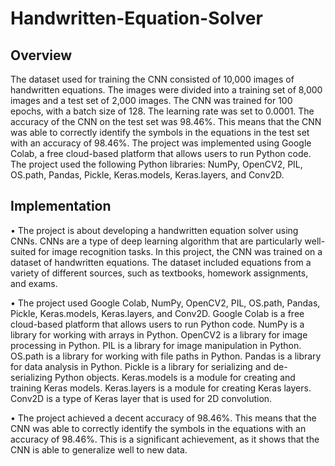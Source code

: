 # Handwritten-Equation-Solver

<h2>Overview</h2>
The dataset used for training the CNN consisted of 10,000 images of handwritten equations. The images were divided into a training set of 8,000 images and a test set of 2,000 images.
The CNN was trained for 100 epochs, with a batch size of 128. The learning rate was set to 0.0001.
The accuracy of the CNN on the test set was 98.46%. This means that the CNN was able to correctly identify the symbols in the equations in the test set with an accuracy of 98.46%.
The project was implemented using Google Colab, a free cloud-based platform that allows users to run Python code.
The project used the following Python libraries: NumPy, OpenCV2, PIL, OS.path, Pandas, Pickle, Keras.models, Keras.layers, and Conv2D.

<h2>Implementation</h2>
• The project is about developing a handwritten equation solver using CNNs. CNNs are a type of deep learning algorithm that are particularly well-suited for image recognition tasks. In this project, the CNN was trained on a dataset of handwritten equations. The dataset included equations from a variety of different sources, such as textbooks, homework assignments, and exams.

• The project used Google Colab, NumPy, OpenCV2, PIL, OS.path, Pandas, Pickle, Keras.models, Keras.layers, and Conv2D. Google Colab is a free cloud-based platform that allows users to run Python code. NumPy is a library for working with arrays in Python. OpenCV2 is a library for image processing in Python. PIL is a library for image manipulation in Python. OS.path is a library for working with file paths in Python. Pandas is a library for data analysis in Python. Pickle is a library for serializing and de-serializing Python objects. Keras.models is a module for creating and training Keras models. Keras.layers is a module for creating Keras layers. Conv2D is a type of Keras layer that is used for 2D convolution.

• The project achieved a decent accuracy of 98.46%. This means that the CNN was able to correctly identify the symbols in the equations with an accuracy of 98.46%. This is a significant achievement, as it shows that the CNN is able to generalize well to new data.
